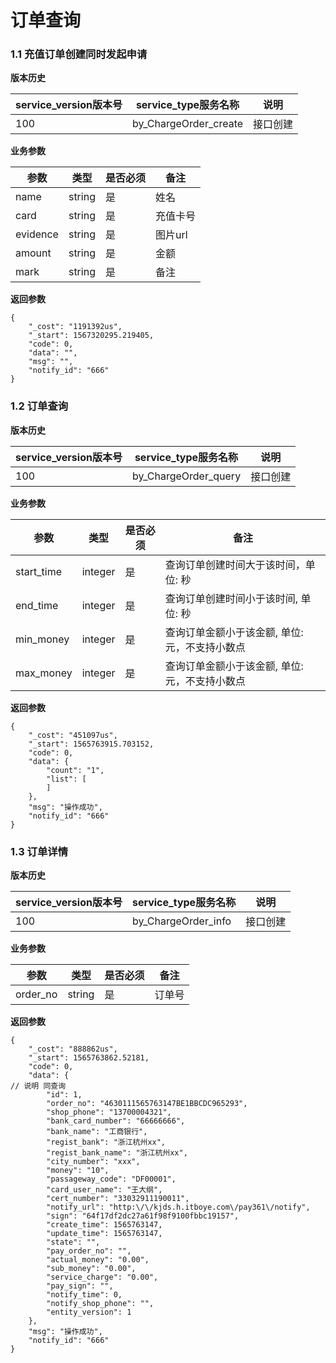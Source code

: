 # 订单查询


### 1.1 充值订单创建同时发起申请


**版本历史**

|service_version版本号|service_type服务名称|说明|
|----|---|---|
|100|by_ChargeOrder_create|接口创建|

**业务参数**

|参数 |类型|是否必须|备注|
| ---------------- | ------------------------ | ------------------------ | ------------------------ |
|name|string|是|姓名|
|card|string|是|充值卡号|
|evidence|string|是|图片url|
|amount|string|是|金额|
|mark|string|是|备注|

**返回参数** 
```
{
    "_cost": "1191392us",
    "_start": 1567320295.219405,
    "code": 0,
    "data": "",
    "msg": "",
    "notify_id": "666"
}
```


### 1.2 订单查询


**版本历史**

|service_version版本号|service_type服务名称|说明|
|----|---|---|
|100|by_ChargeOrder_query|接口创建|

**业务参数**

|参数 |类型|是否必须|备注|
| ---------------- | ------------------------ | ------------------------ | ------------------------ |
|start_time|integer|是|查询订单创建时间大于该时间，单位: 秒 |
|end_time|integer|是|查询订单创建时间小于该时间, 单位: 秒|
|min_money|integer|是|查询订单金额小于该金额, 单位: 元，不支持小数点|
|max_money|integer|是|查询订单金额小于该金额, 单位: 元，不支持小数点|


**返回参数** 
```
{
    "_cost": "451097us",
    "_start": 1565763915.703152,
    "code": 0,
    "data": {
        "count": "1",
        "list": [
        ]
    },
    "msg": "操作成功",
    "notify_id": "666"
}
```


### 1.3 订单详情


**版本历史**

|service_version版本号|service_type服务名称|说明|
|----|---|---|
|100|by_ChargeOrder_info|接口创建|

**业务参数**

|参数 |类型|是否必须|备注|
| ---------------- | ------------------------ | ------------------------ | ------------------------ |
|order_no|string|是|订单号|

**返回参数** 
```
{
    "_cost": "888862us",
    "_start": 1565763862.52181,
    "code": 0,
    "data": {
// 说明 同查询
        "id": 1,
        "order_no": "4630111565763147BE1BBCDC965293",
        "shop_phone": "13700004321",
        "bank_card_number": "66666666",
        "bank_name": "工商银行",
        "regist_bank": "浙江杭州xx",
        "regist_bank_name": "浙江杭州xx",
        "city_number": "xxx",
        "money": "10",
        "passageway_code": "DF00001",
        "card_user_name": "王大纲",
        "cert_number": "33032911190011",
        "notify_url": "http:\/\/kjds.h.itboye.com\/pay361\/notify",
        "sign": "64f17df2dc27a61f98f9100fbbc19157",
        "create_time": 1565763147,
        "update_time": 1565763147,
        "state": "",
        "pay_order_no": "",
        "actual_money": "0.00",
        "sub_money": "0.00",
        "service_charge": "0.00",
        "pay_sign": "",
        "notify_time": 0,
        "notify_shop_phone": "",
        "entity_version": 1
    },
    "msg": "操作成功",
    "notify_id": "666"
}
```

